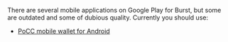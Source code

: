 <languages/>

There are several mobile applications on Google Play for Burst, but some are outdated and some of dubious quality. Currently you should use:

-   [PoCC mobile wallet for Android](https://play.google.com/store/apps/developer?id=PoC+Consortium)

